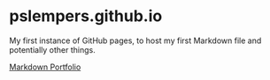 # pslempers.github.io
My first instance of GitHub pages, to host my first Markdown file and potentially other things.

[Markdown Portfolio](pslempers.github.io/markdown-portfolio/)
